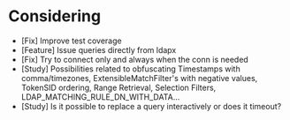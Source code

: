 # Considering

* [Fix] Improve test coverage
* [Feature] Issue queries directly from ldapx
* [Fix] Try to connect only and always when the conn is needed
* [Study] Possibilities related to obfuscating Timestamps with comma/timezones, ExtensibleMatchFilter's with negative values, TokenSID ordering, Range Retrieval, Selection Filters, LDAP_MATCHING_RULE_DN_WITH_DATA...
* [Study] Is it possible to replace a query interactively or does it timeout?
